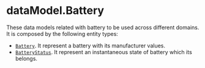 # dataModel.Battery

These data models related with battery to be used across different domains. It is composed by the following entity types:

- [`Battery`](https://swagger.lab.fiware.org/?url=https://smart-data-models.github.io/dataModel.Battery/Battery/swagger.yaml). It represent a battery with its manufacturer values.
- [`BatteryStatus`](https://swagger.lab.fiware.org/?url=https://smart-data-models.github.io/dataModel.Battery/BatteryStatus/swagger.yaml). It represent an instantaneous state of battery which its belongs.
